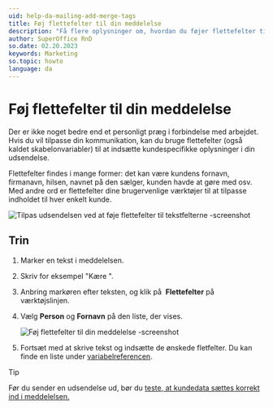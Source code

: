 ```yaml
---
uid: help-da-mailing-add-merge-tags
title: Føj flettefelter til din meddelelse
description: "Få flere oplysninger om, hvordan du føjer flettefelter til din udsendelse"
author: SuperOffice RnD
so.date: 02.20.2023
keywords: Marketing
so.topic: howto
language: da
---
```


# Føj flettefelter til din meddelelse

Der er ikke noget bedre end et personligt præg i forbindelse med arbejdet. Hvis du vil tilpasse din kommunikation, kan du bruge flettefelter (også kaldet skabelonvariabler) til at indsætte kundespecifikke oplysninger i din udsendelse.

Flettefelter findes i mange former: det kan være kundens fornavn, firmanavn, hilsen, navnet på den sælger, kunden havde at gøre med osv. Med andre ord er flettefelter dine brugervenlige værktøjer til at tilpasse indholdet til hver enkelt kunde.

![Tilpas udsendelsen ved at føje flettefelter til tekstfelterne -screenshot][img2]

## Trin

1. Marker en tekst i meddelelsen.

2. Skriv for eksempel "Kære ".

3. Anbring markøren efter teksten, og klik på  **Flettefelter** på værktøjslinjen.

4. Vælg **Person** og **Fornavn** på den liste, der vises.

    ![Føj flettefelter til din meddelelse -screenshot][img1]

5. Fortsæt med at skrive tekst og indsætte de ønskede fletfelter. Du kan finde en liste under [variabelreferencen][2].

> [!TIP]
> Før du sender en udsendelse ud, bør du [teste, at kundedata sættes korrekt ind i meddelelsen.][1]

<!-- Referenced links -->
[1]: ../mailing/learn/create/send-test-email.md
[2]: ../../../en/document/templates/variables/index.md

<!-- Referenced images -->
[img1]: media/template-variable.png
[img2]: media/merge-tags.png
